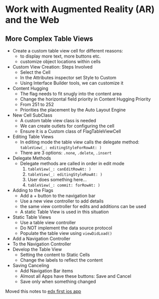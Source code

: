# Work with Augmented Reality (AR) and the Web

## More Complex Table Views

- Create a custom table view cell for different reasons:
  - to display more text, more buttons etc.
  - customize object locations within cells
- Custom View Creation: Steps Involved
  - Select the Cell
  - In the Attributes inspector set Style to Custom
  - Using Interface Builder tools, we can customize it
- Content Hugging
  - The flag needs to fit snugly into the content area
  - Change the horizontal field priority in Content Hugging Priority
  - From 251 to 252
  - Priorities the placement by the Auto Layout Engine
- New Cell SubClass
  - A custom table view class is needed
  - We can create outlets for configuring the cell
  - Ensure it is a Custom class of FlagTableViewCell
- Editing Table Views
  - In editing mode the table view calls the delegate method: `tableView(_: editingStyleForRowAt: )`
  - There are 3 options: `.none`, `.delete`, `.insert`
- Delegate Methods
  - Delegate methods are called in order in edit mode
    1. `tableView(_: canEditRowAt: )`
    2. `tableView(_: editingStyleRowAt: )`
    3. User does something here...
    4. `tableView(_: commit: forRowAt: )`
- Adding to the Flags
  - Add a + button to the navigation bar
  - Use a new view controller to add details
  - the same view controller for edits and additions can be used
  - A static Table View is used in this situation
- Static Table Views
  - Use a table view controller
  - Do NOT implement the data source protocol
  - Populate the table view using `viewDidLoad()`
- Add a Navigation Controller
- To the Navigation Controller
- Develop the Table View
  - Setting the content to Static Cells
  - Change the labels to reflect the content
- Saving Canceling
  - Add Navigation Bar items
  - Almost all Apps have these buttons: Save and Cancel
  - Save only when something changed

Moved this notes to [edx first ios app](https://github.com/canadaprogrammer/edx-first-ios-app)
